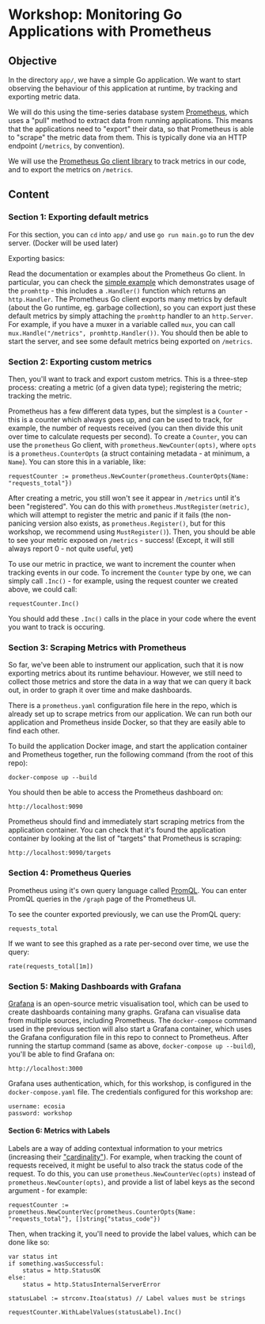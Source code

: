 # Workshop: Monitoring Go Applications with Prometheus

## Objective

In the directory `app/`, we have a simple Go application. We want to start observing the behaviour of this application at runtime, by tracking and exporting metric data.

We will do this using the time-series database system [Prometheus](https://prometheus.io), which uses a "pull" method to extract data from running applications. This means that the applications need to "export" their data, so that Prometheus is able to "scrape" the metric data from them. This is typically done via an HTTP endpoint (`/metrics`, by convention).

We will use the [Prometheus Go client library](https://godoc.org/github.com/prometheus/client_golang/prometheus) to track metrics in our code, and to export the metrics on `/metrics`.

## Content

### Section 1: Exporting default metrics

For this section, you can `cd` into `app/` and use `go run main.go` to run the dev server. (Docker will be used later)

Exporting basics:

Read the documentation or examples about the Prometheus Go client. In particular, you can check the [simple example]() which demonstrates usage of the `promhttp` - this includes a `.Handler()` function which returns an `http.Handler`. The Prometheus Go client exports many metrics by default (about the Go runtime, eg. garbage collection), so you can export just these default metrics by simply attaching the `promhttp` handler to an `http.Server`. For example, if you have a muxer in a variable called `mux`, you can call `mux.Handle("/metrics", promhttp.Handler())`. You should then be able to start the server, and see some default metrics being exported on `/metrics`.


### Section 2: Exporting custom metrics

Then, you'll want to track and export custom metrics. This is a three-step process: creating a metric (of a given data type); registering the metric; tracking the metric.

Prometheus has a few different data types, but the simplest is a `Counter` - this is a counter which always goes up, and can be used to track, for example, the number of requests received (you can then divide this unit over time to calculate requests per second). To create a `Counter`, you can use the `prometheus` Go client, with `prometheus.NewCounter(opts)`, where `opts` is a `prometheus.CounterOpts` (a struct containing metadata - at minimum, a `Name`). You can store this in a variable, like:

    requestCounter := prometheus.NewCounter(prometheus.CounterOpts{Name: "requests_total"})

After creating a metric, you still won't see it appear in `/metrics` until it's been "registered". You can do this with `prometheus.MustRegister(metric)`, which will attempt to register the metric and panic if it fails (the non-panicing version also exists, as `prometheus.Register()`, but for this workshop, we recommend using `MustRegister()`). Then, you should be able to see your metric exposed on `/metrics` - success! (Except, it will still always report 0 - not quite useful, yet)

To use our metric in practice, we want to increment the counter when tracking events in our code. To increment the `Counter` type by one, we can simply call `.Inc()` - for example, using the request counter we created above, we could call:

    requestCounter.Inc()

You should add these `.Inc()` calls in the place in your code where the event you want to track is occuring.


### Section 3: Scraping Metrics with Prometheus

So far, we've been able to instrument our application, such that it is now exporting metrics about its runtime behaviour. However, we still need to collect those metrics and store the data in a way that we can query it back out, in order to graph it over time and make dashboards.

There is a `prometheus.yaml` configuration file here in the repo, which is already set up to scrape metrics from our application. We can run both our application and Prometheus inside Docker, so that they are easily able to find each other.

To build the application Docker image, and start the application container and Prometheus together, run the following command (from the root of this repo):

    docker-compose up --build

You should then be able to access the Prometheus dashboard on:

    http://localhost:9090

Prometheus should find and immediately start scraping metrics from the application container. You can check that it's found the application container by looking at the list of "targets" that Prometheus is scraping:

    http://localhost:9090/targets

### Section 4: Prometheus Queries

Prometheus using it's own query language called [PromQL](https://prometheus.io/docs/prometheus/latest/querying/basics/). You can enter PromQL queries in the `/graph` page of the Prometheus UI.

To see the counter exported previously, we can use the PromQL query:

    requests_total

If we want to see this graphed as a rate per-second over time, we use the query:

    rate(requests_total[1m])

### Section 5: Making Dashboards with Grafana

[Grafana](http://grafana.com) is an open-source metric visualisation tool, which can be used to create dashboards containing many graphs. Grafana can visualise data from multiple sources, including Prometheus. The `docker-compose` command used in the previous section will also start a Grafana container, which uses the Grafana configuration file in this repo to connect to Prometheus. After running the startup command (same as above, `docker-compose up --build`), you'll be able to find Grafana on:

    http://localhost:3000

Grafana uses authentication, which, for this workshop, is configured in the `docker-compose.yaml` file. The credentials configured for this workshop are:

    username: ecosia
    password: workshop

#### Section 6: Metrics with Labels

Labels are a way of adding contextual information to your metrics (increasing their ["cardinality"](https://en.wikipedia.org/wiki/Cardinality)). For example, when tracking the count of requests received, it might be useful to also track the status code of the request. To do this, you can use `prometheus.NewCounterVec(opts)` instead of `prometheus.NewCounter(opts)`, and provide a list of label keys as the second argument - for example:

    requestCounter := prometheus.NewCounterVec(prometheus.CounterOpts{Name: "requests_total"}, []string{"status_code"})

Then, when tracking it, you'll need to provide the label values, which can be done like so:

    var status int
    if something.wasSuccessful:
        status = http.StatusOK
    else:
        status = http.StatusInternalServerError

    statusLabel := strconv.Itoa(status) // Label values must be strings

	requestCounter.WithLabelValues(statusLabel).Inc()

